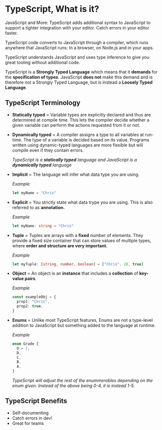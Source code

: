 # TypeScript, What is it?

JavaScript and More: TypeScript adds additional syntax to JavaScript to support a tighter integration with your editor. Catch errors in your editor faster.

TypeScript code converts to JavaScript through a compiler, which runs anywhere that JavaScript runs: In a browser, on Node.js and in your apps.

TypeScript understands JavaScript and uses type inference to give you great tooling without additional code.

TypeScript is a **Strongly Typed Language** which means that it **demands** for the **specification of types**. JavaScript **does not** make this demand and is therefore not a Strongly Typed Language, but is instead a **Loosely Typed Language**.

## TypeScript Terminology

- **Statically typed** = Variable types are explicitly declared and thus are determined at compile time. This lets the compiler decide whether a given variable can perform the actions requested from it or not.
  
- **Dynamically typed** = A compiler assigns a type to all variables at run-time. The type of a variable is decided based on its value. Programs written using dynamic-typed languages are more flexible but will compile even if they contain errors.

  *TypeScript is a **statically typed** language and JavaScript is a **dynamically typed** language*

- **Implicit** = The language will infer what data type you are using.
  
  *Example*

    ```typescript
    let myName = "Chris"
    ```

- **Explicit** = You strictly state what data trype you are using. This is also referred to as **annotation.**
  
  *Example*

    ```typescript
    let myName: string = "Chris"
    ```

- **Tuple** = Tuples are arrays with a **fixed** number of elements. They provide a fixed size container that can store values of multiple types, where **order and structure are very important.**
  
  *Example*

    ```typescript
    let myTuple: [string, number, boolean] = ["Chris", 28, true]
    ```

- **Object** = An object is an **instance** that includes a **collection** of **key-value pairs**.
  
  *Example*

    ```typescript
    const exampleObj = {
      prop1: "Chris",
      prop2: true,
    }
    ```

- **Enums** = Unlike most TypeScript features, Enums are not a type-level addition to JavaScript but something added to the language at runtime.
  
  *Example*

    ```typescript
    enum Grade {
      U = 1,
      D,
      C,
      B,
      A,
    }
    ```

    *TypeScript will adjust the rest of the enummerables depending on the enum given. Instead of the above being 0-4, it is instead 1-5.*

## TypeScript Benefits

- Self-documenting
- Catch errors in dev!
- Great for teams

